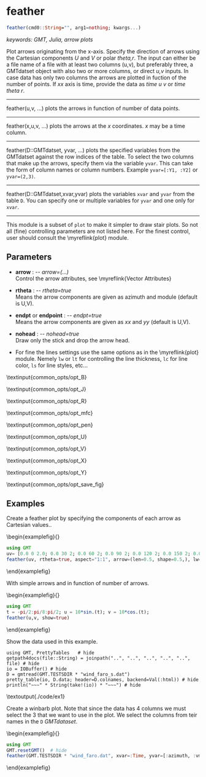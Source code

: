 # feather

```julia
feather(cmd0::String="", arg1=nothing; kwargs...)
```

*keywords: GMT, Julia, arrow plots*

Plot arrows originating from the x-axis. Specify the direction of arrows using the Cartesian components
*U* and *V* or polar *theta,r*. The input can either be a file name of a file with at least two columns (u,v),
but preferably three, a GMTdatset object with also two or more columns, or direct *u,v* inputs. In case data
has only two columns the arrows are plotted in fuction of the number of points. If *xx* axis is time, provide
the data as *time u v* or *time theta r*.

---
feather(u,v, ...) plots the arrows in function of number of data points.

---
feather(x,u,v, ...) plots the arrows at the *x* coordinates. *x* may be a time column.

---
feather(D::GMTdatset, yvar, ...) plots the specified variables from the GMTdatset against the row indices of the table.
To select the two columns that make up the arrows, specify them via the variable `yvar`. This can take the form of
column names or column numbers. Example `yvar=[:Y1, :Y2]` or `yvar=(2,3)`.

---
feather(D::GMTdatset,xvar,yvar) plots the variables `xvar` and `yvar` from the table `D`. You can specify one or
multiple variables for `yvar` and one only for `xvar`.

-----------
This module is a subset of `plot` to make it simpler to draw stair plots. So not all (fine)
controlling parameters are not listed here. For the finest control, user should consult the \myreflink{plot} module.

Parameters
----------

- **arrow** : -- *arrow=(...)*\
    Control the arrow attributes, see \myreflink{Vector Attributes}

- **rtheta** : -- *rtheta=true*\
   Means the arrow components are given as azimuth and module (default is U,V).

- **endpt** or **endpoint** : -- *endpt=true*\
   Means the arrow components are given as *xx* and *yy* (default is U,V).

- **nohead** : -- *nohead=true*\
   Draw only the stick and drop the arrow head.

- For fine the lines settings use the same options as in the \myreflink{plot} module. Nemely `lw` or `lt` for
   controlling the line thickness, `lc` for line color, `ls` for line styles, etc...

\textinput{common_opts/opt_B}

\textinput{common_opts/opt_J}

\textinput{common_opts/opt_R}

\textinput{common_opts/opt_mfc}

\textinput{common_opts/opt_pen}

\textinput{common_opts/opt_U}

\textinput{common_opts/opt_V}

\textinput{common_opts/opt_X}

\textinput{common_opts/opt_Y}

\textinput{common_opts/opt_save_fig}

Examples
--------

Create a feather plot by specifying the components of each arrow as Cartesian values.. 

\begin{examplefig}{}
```julia
using GMT
uv= [0.0 0 2.0; 0.0 30 2; 0.0 60 2; 0.0 90 2; 0.0 120 2; 0.0 150 2; 0.0 180 2; 0.0 210 2; 0.0 240 2; 0.0 270 2; 0.0 300 2; 0.0 330 2; 0.0 360 2];
feather(uv, rtheta=true, aspect="1:1", arrow=(len=0.5, shape=0.5,), lw=0.5, fill=:green, show=true)
```
\end{examplefig}

With simple arrows and in function of number of arrows.

\begin{examplefig}{}
```julia
using GMT
t = -pi/2:pi/8:pi/2; u = 10*sin.(t); v = 10*cos.(t);
feather(u,v, show=true)
```
\end{examplefig}

Show the data used in this example.

```julia:./code/ex1
using GMT, PrettyTables   # hide
getpath4docs(file::String) = joinpath("..", "..", "..", "..", "..", file) # hide
io = IOBuffer() # hide
D = gmtread(GMT.TESTSDIR * "wind_faro_s.dat")
pretty_table(io, D.data; header=D.colnames, backend=Val(:html))	# hide
println("~~~" * String(take!(io)) * "~~~") # hide
```

\textoutput{./code/ex1}

Create a winbarb plot. Note that since the data has 4 columns we must select the 3 that we want to use
in the plot. We select the columns from teir names in the `D` *GMTdataset*.

\begin{examplefig}{}
```julia
using GMT
GMT.resetGMT()  # hide
feather(GMT.TESTSDIR * "wind_faro.dat", xvar=:Time, yvar=[:azimuth, :vmean], rtheta=true, nohead=1, lw=0.1, show=true)
```
\end{examplefig}